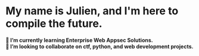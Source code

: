 # My name is Julien, and I'm here to compile the future.

**🌱 I’m currently learning Enterprise Web Appsec Solutions.** <br>
**👯 I’m looking to collaborate on ctf, python, and web development projects.** 
